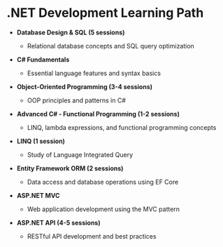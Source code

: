 # .NET Development Learning Path

- **Database Design & SQL (5 sessions)**
  - Relational database concepts and SQL query optimization

- **C# Fundamentals**
  - Essential language features and syntax basics

- **Object-Oriented Programming (3-4 sessions)**
  - OOP principles and patterns in C#

- **Advanced C# - Functional Programming (1-2 sessions)**
  - LINQ, lambda expressions, and functional programming concepts

- **LINQ (1 session)**
  - Study of Language Integrated Query

- **Entity Framework ORM (2 sessions)**
  - Data access and database operations using EF Core

- **ASP.NET MVC**
  - Web application development using the MVC pattern

- **ASP.NET API (4-5 sessions)**
  - RESTful API development and best practices

